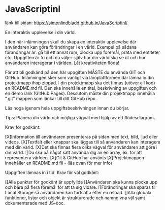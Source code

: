 # JavaScriptinl

länk till sidan: https://simonlindbladd.github.io/JavaScriptinl/

En interaktiv upplevelse i din värld.

I den här inlämningen skall du skapa en interaktiv upplevelse där användaren kan göra förändringar i en värld. Exempel på sådana förändringar är: gå till ett annat rum, plocka upp föremål, prata med entiteter etc. Uppgiften är fri och du väljer själv hur din värld ska se ut och hur användaren interagerar i världen. Låt kreativiteten flöda!

För att bli godkänd på den här uppgiften MÅSTE du använda GIT och GitHub. Inlämningen sker som vanligt via läroplattformen där lämna in din projektmapp ihop zippad. I din projektmapp ska det finnas (utöver all kod) en README.md fil. Den ska innehålla en titel, beskrivning av uppgiften och en demo länk (GitHub Pages). Dessutom måste din projektmapp innehålla ”.git” mappen som länkar till ditt GitHub repo.

Läs noga igenom hela uppgiftsbeskrivningen innan du börjar.

Tips: Planera din värld och möjliga vägval med hjälp av ett flödesdiagram.

Krav för godkänt:

[X]Information till användaren presenteras på sidan med text, bild, ljud eller videos.
[X]Textfält eller knappar ska läggas till så användaren kan interagera med din värld.
[X]Det ska finnas flera olika vägval för användaren att göra i din värld.
[]Du ska på något sätt använda dig av en array, ex. för att representera världen.
[X]Git & GitHub har använts
[X]Projektmappen innehåller en README.md fil - (läs ovan för mer info)

Uppgiften lämnas in i tid!
Krav för väl godkänt:

[]Alla punkter för godkänt är uppfyllda
[]Användaren ska kunna plocka upp och bära på flera föremål för att ta sig vidare.
[]Förändringar ska sparas till Local Storage så användaren kan fortsätta efter en reload.
[]Alla globala funktioner, listor och objekt är strukturerade och namngivna väl samt dokumenterade med JS-doc.
